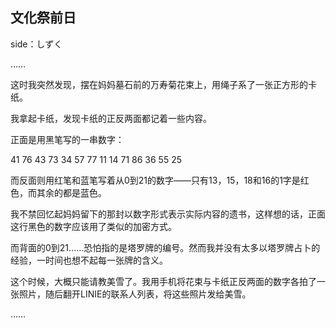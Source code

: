 ## 文化祭前日

side：しずく

……

这时我突然发现，摆在妈妈墓石前的万寿菊花束上，用绳子系了一张正方形的卡纸。

我拿起卡纸，发现卡纸的正反两面都记着一些内容。

正面是用黑笔写的一串数字：

41 76 43 73 34 57 77 11 14 71 86 36 55 25

而反面则用红笔和蓝笔写着从0到21的数字——只有13，15，18和16的1字是红色，而其余的都是蓝色。

我不禁回忆起妈妈留下的那封以数字形式表示实际内容的遗书，这样想的话，正面这行黑色的数字应该用了类似的加密方式。

而背面的0到21……恐怕指的是塔罗牌的编号。然而我并没有太多以塔罗牌占卜的经验，一时间也想不起每一张牌的含义。

这个时候，大概只能请教美雪了。我用手机将花束与卡纸正反两面的数字各拍了一张照片，随后翻开LINIE的联系人列表，将这些照片发给美雪。

……
